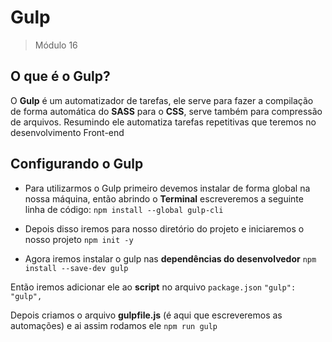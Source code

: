 # Gulp

> Módulo 16

## O que é o Gulp?

O **Gulp** é um automatizador de tarefas, ele serve para fazer a compilação de forma automática do **SASS** para o **CSS**, serve também para compressão de arquivos. Resumindo ele automatiza tarefas repetitivas que teremos no desenvolvimento Front-end

## Configurando o Gulp

- Para utilizarmos o Gulp primeiro devemos instalar de forma global na nossa máquina, então abrindo o **Terminal** escreveremos a seguinte linha de código:
  `npm install --global gulp-cli`

- Depois disso iremos para nosso diretório do projeto e iniciaremos o nosso projeto
  `npm init -y`

- Agora iremos instalar o gulp nas **dependências do desenvolvedor**
  `npm install --save-dev gulp`

Então iremos adicionar ele ao **script** no arquivo `package.json`
`"gulp": "gulp", `

Depois criamos o arquivo **gulpfile.js** (é aqui que escreveremos as automações) e ai assim rodamos ele
`npm run gulp`
